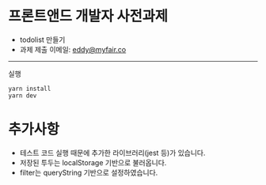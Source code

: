 # 프론트앤드 개발자 사전과제
- todolist 만들기
- 과제 제출 이메일: eddy@myfair.co
---
실행
```
yarn install
yarn dev
```

# 추가사항
- 테스트 코드 실행 때문에 추가한 라이브러리(jest 등)가 있습니다.
- 저장된 투두는 localStorage 기반으로 불러옵니다.
- filter는 queryString 기반으로 설정하였습니다.